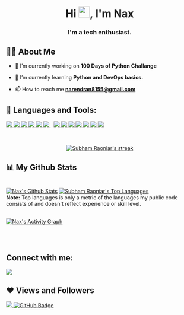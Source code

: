 <!-- ### Hi there Nax here !👋

<!--
**Nax-Ripper/Nax-Ripper** is a ✨ _special_ ✨ repository because its `README.md` (this file) appears on your GitHub profile.

Here are some ideas to get you started:

- 🔭 I’m currently working on ...
- 🌱 I’m currently learning ...
- 👯 I’m looking to collaborate on ...
- 🤔 I’m looking for help with ...
- 💬 Ask me about ...
- 📫 How to reach me: ...
- 😄 Pronouns: ...
- ⚡ Fun fact: ...
-->

<div>
<!-- <p style="text-align:center;"><a href="#"><img width="50%" height="auto" src="https://twitter.com/i_am__Naren_/photo" height="110px" /></a></p></div> -->

<h1 align="center">Hi <img src="https://raw.githubusercontent.com/MartinHeinz/MartinHeinz/master/wave.gif" width="30px">, I'm Nax</h1>

<h3 align="center">I'm a tech enthusiast.</h3>

## 🙋‍♂️ About Me

- 🔭 I’m currently working on **100 Days of Python Challange**

<!-- - 🔭 I’m currently working on **[Reminder_app](https://covid-19-tracker-e4bda.web.app/)** -->

<!-- - 🌱 I’m currently learning **Data Structures and Algorithms.** -->

- 🌱 I’m currently learning **Python and DevOps basics.**

<!-- - 👯 I’m looking to collaborate on **OpenSource Projects** -->

<!-- - 👨‍💻 All of my projects are available at **[My Portfolio](https://subhamraoniar.com)** -->

<!-- - 📫 How to reach me **subham.raoniar@gmail.com** -->

- 📫 How to reach me **narendran8155@gmail.com**
<!-- - ⚡ Fun fact **I play games and go to the GYM very often.** -->

## 🚀 Languages and Tools:

<p align="left"> 
    <a href="https://www.java.com" target="_blank"> <img src="https://img.icons8.com/color/48/000000/java-coffee-cup-logo.png"/>
     </a>
     <a href="https://www.python.org" target="_blank"> <img src="https://img.icons8.com/color/48/000000/python.png"/> 
    </a> 
     <a href="https://developer.mozilla.org/en-US/docs/Web/JavaScript" target="_blank"> <img src="https://img.icons8.com/color/48/000000/javascript.png"/> 
    </a> 
    <!-- <a href="https://reactjs.org/" target="_blank"> <img src="https://img.icons8.com/color/48/000000/react-native.png"/>
     </a> -->
    <!-- <a href="https://spring.io/projects/spring-boot" target="_blank"> <img src="https://img.icons8.com/color/48/000000/spring-logo.png"/> 
    </a>  -->
    <a href="https://www.w3.org/html/" target="_blank"> <img src="https://img.icons8.com/color/48/000000/html-5.png"/> 
    </a> 
    <a href="https://www.w3schools.com/css/" target="_blank"> <img src="https://img.icons8.com/color/48/000000/css3.png"/> 
    </a> 
    <!-- <a href="https://getbootstrap.com" target="_blank"> <img src="https://img.icons8.com/color/48/000000/bootstrap.png"/> 
    </a>  -->
    <!-- <a style="padding-right:8px;" href="https://nodejs.org" target="_blank"> <img src="https://img.icons8.com/color/48/000000/nodejs.png"/> 
    </a>  -->
    <a style="padding-right:8px;" href="https://www.mysql.com/" target="_blank"> <img src="https://img.icons8.com/fluent/50/000000/mysql-logo.png"/> 
    </a>
    <!-- <a href="https://www.mongodb.com/" target="_blank"> <img src="https://raw.githubusercontent.com/devicons/devicon/master/icons/mongodb/mongodb-original-wordmark.svg" alt="mongodb" width="48" height="48"/> 
    </a>  -->
    <a href="https://firebase.google.com/" target="_blank"> <img src="https://img.icons8.com/color/48/000000/firebase.png"/> 
    </a> 
    <!-- <a href="https://postman.com" target="_blank"> <img src="https://www.vectorlogo.zone/logos/getpostman/getpostman-icon.svg" alt="postman" width="45" height="45"/> 
    </a>    -->
    <!-- <a href="https://git-scm.com/" target="_blank"> <img src="https://img.icons8.com/color/48/000000/git.png"/> 
    </a>  -->
    <!-- <a href="https://www.jenkins.io" target="_blank"> <img src="https://www.vectorlogo.zone/logos/jenkins/jenkins-icon.svg" alt="jenkins" width="48" height="48"/> 
    </a>  -->
    <!-- <a href="https://redux.js.org" target="_blank"> <img src="https://img.icons8.com/color/48/000000/redux.png"/> 
    </a> -->
    <!-- <a href="https://expressjs.com" target="_blank"> <img src="https://raw.githubusercontent.com/devicons/devicon/master/icons/express/express-original-wordmark.svg" alt="express" width="40" height="40"/> 
    </a> -->
<a href="https://flutter.dev/" target="_blank"> <img src="https://img.icons8.com/color/48/000000/flutter.png"/>
    </a> 
    <a href="https://www.w3schools.com/CPP/default.asp" target="_blank"> <img src="https://img.icons8.com/color/48/000000/c-plus-plus-logo.png"/>
    </a> 
        <a href="https://www.selenium.dev/" target="_blank"> <img src="https://img.icons8.com/color/48/000000/selenium-test-automation.png"/>
    </a> 
            <a href="https://www.linux.org/" target="_blank"> <img src="https://img.icons8.com/color/48/000000/linux--v2.png"/>
    </a> 
             <a href="https://cloud.google.com/" target="_blank"> <img src="https://img.icons8.com/color/48/000000/google-cloud.png"/>
    </a>
          <a href="https://www.docker.com/" target="_blank"> <img src="https://img.icons8.com/color/48/000000/docker.png"/>
    </a> 
    
 
</p>

<!-- [![React Badge](https://img.shields.io/badge/-React-61DBFB?style=for-the-badge&labelColor=black&logo=react&logoColor=61DBFB)](#)  [![Javascript Badge](https://img.shields.io/badge/-Javascript-F0DB4F?style=for-the-badge&labelColor=black&logo=javascript&logoColor=F0DB4F)](#) [![Typescript Badge](https://img.shields.io/badge/-Typescript-007acc?style=for-the-badge&labelColor=black&logo=typescript&logoColor=007acc)](#) [![Nodejs Badge](https://img.shields.io/badge/-Nodejs-3C873A?style=for-the-badge&labelColor=black&logo=node.js&logoColor=3C873A)](#) [![GraphQL Badge](https://img.shields.io/badge/-GraphQl-e535ab?style=for-the-badge&labelColor=black&logo=node.js&logoColor=e535ab)](#) -->
<br/>

<p align="center">
    <a href="https://github.com/DenverCoder1/github-readme-streak-stats">
        <img title="🔥 Get streak stats for your profile at git.io/streak-stats" alt="Subham Raoniar's streak" src="https://github-readme-streak-stats.herokuapp.com/?user=Nax-Ripper&theme=merko&hide_border=true&stroke=0000&background=060A0CD0&date_format=M%20j%5B%2C%20Y%5D"/>
    </a>

</p>

## 📊 My Github Stats

  <br/>
    <a href="https://github.com/SubhamRaoniar28/github-readme-stats"><img alt="Nax's Github Stats" src="https://github-readme-stats.vercel.app/api?username=Nax-Ripper&show_icons=true&count_private=true&theme=react&hide_border=true&bg_color=0D1117" /></a>
  <a href="https://github.com/SubhamRaoniar28/github-readme-stats"><img alt="Subham Raoniar's Top Languages" src="https://github-readme-stats.vercel.app/api/top-langs/?username=Nax-Ripper&langs_count=8&count_private=true&layout=compact&theme=react&hide_border=true&bg_color=0D1117" /></a>
  <br/>
  <b>Note:</b> Top languages is only a metric of the languages my public code consists of and doesn't reflect experience or skill level.

<br/>
<br/>

<a href="https://github.com/SubhamRaoniar28/github-readme-activity-graph"><img alt="Nax's Activity Graph" src="https://activity-graph.herokuapp.com/graph?username=Nax-Ripper&bg_color=0D1117&color=5BCDEC&line=5BCDEC&point=FFFFFF&hide_border=true" /></a>

<br/>
<br/>

## Connect with me:

<p align="left">

<a href = "https://www.linkedin.com/in/narendranrammudo/"><img src="https://img.icons8.com/fluent/48/000000/linkedin.png"/></a>
<!-- <a href = "https://twitter.com/subhamraoniar"><img src="https://img.icons8.com/fluent/48/000000/twitter.png"/></a>
<a href = "https://www.instagram.com/subhamraoniar/"><img src="https://img.icons8.com/fluent/48/000000/instagram-new.png"/></a>
<a href = "https://www.youtube.com/channel/UC-NXT1lYAOPa3lrgWXqvuHA"><img src="https://img.icons8.com/color/48/000000/youtube-play.png"/></a> -->

</p>

## ❤ Views and Followers

<a href="https://github.com/Meghna-DAS/github-profile-views-counter">
    <img src="https://komarev.com/ghpvc/?username=Nax-Ripper">
</a>
<a href="https://github.com/SubhamRaoniar28?tab=followers"><img src="https://img.shields.io/github/followers/Nax-Ripper?label=Followers&style=social" alt="GitHub Badge"></a>

 
 
 
